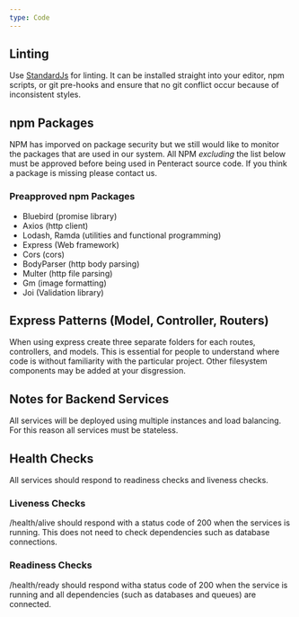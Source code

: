```yaml
---
type: Code
---
```


## Linting

Use [StandardJs](https://standardjs.com/) for linting. It can be installed
straight into your editor, npm scripts, or git pre-hooks and ensure that no git
conflict occur because of inconsistent styles.

## npm Packages

NPM has imporved on package security but we still would like to monitor the
packages that are used in our system. All NPM *excluding* the list below
must be approved before being used in Penteract source code. If you think
a package is missing please contact us.

### Preapproved npm Packages

- Bluebird (promise library)
- Axios (http client)
- Lodash, Ramda (utilities and functional programming)
- Express (Web framework)
- Cors (cors)
- BodyParser (http body parsing)
- Multer (http file parsing)
- Gm (image formatting)
- Joi (Validation library)

## Express Patterns (Model, Controller, Routers)

When using express create three separate folders for each routes, controllers,
and models. This is essential for people to understand where code is without
familiarity with the particular project. Other filesystem components may be
added at your disgression.

## Notes for Backend Services

All services will be deployed using multiple instances and load balancing. For
this reason all services must be stateless.

## Health Checks

All services should respond to readiness checks and liveness checks.

### Liveness Checks

/health/alive should respond with a status code of 200 when the services is
running. This does not need to check dependencies such as database connections.

### Readiness Checks

/health/ready should respond witha status code of 200 when the service is
running and all dependencies (such as databases and queues) are connected. 
